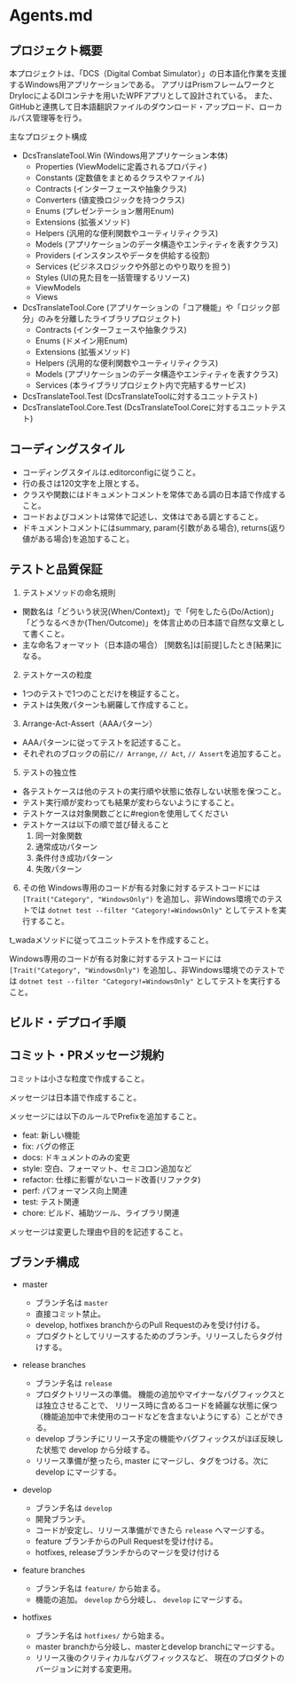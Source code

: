 # Agents.md

## プロジェクト概要

本プロジェクトは、「DCS（Digital Combat Simulator）」の日本語化作業を支援するWindows用アプリケーションである。
アプリはPrismフレームワークとDryIocによるDIコンテナを用いたWPFアプリとして設計されている。
また、GitHubと連携して日本語翻訳ファイルのダウンロード・アップロード、ローカルパス管理等を行う。

主なプロジェクト構成

- DcsTranslateTool.Win (Windows用アプリケーション本体)
    - Properties (ViewModelに定義されるプロパティ)
    - Constants (定数値をまとめるクラスやファイル)
    - Contracts (インターフェースや抽象クラス)
    - Converters (値変換ロジックを持つクラス)
    - Enums (プレゼンテーション層用Enum)
    - Extensions (拡張メソッド)
    - Helpers (汎用的な便利関数やユーティリティクラス)
    - Models (アプリケーションのデータ構造やエンティティを表すクラス)
    - Providers (インスタンスやデータを供給する役割)
    - Services (ビジネスロジックや外部とのやり取りを担う)
    - Styles (UIの見た目を一括管理するリソース)
    - ViewModels
    - Views
- DcsTranslateTool.Core (アプリケーションの「コア機能」や「ロジック部分」のみを分離したライブラリプロジェクト)
    - Contracts (インターフェースや抽象クラス)
    - Enums (ドメイン用Enum)
    - Extensions (拡張メソッド)
    - Helpers (汎用的な便利関数やユーティリティクラス)
    - Models (アプリケーションのデータ構造やエンティティを表すクラス)
    - Services (本ライブラリプロジェクト内で完結するサービス)
- DcsTranslateTool.Test (DcsTranslateToolに対するユニットテスト)
- DcsTranslateTool.Core.Test (DcsTranslateTool.Coreに対するユニットテスト)

## コーディングスタイル

- コーディングスタイルは.editorconfigに従うこと。
- 行の長さは120文字を上限とする。
- クラスや関数にはドキュメントコメントを常体である調の日本語で作成すること。
- コードおよびコメントは常体で記述し、文体はである調とすること。
- ドキュメントコメントにはsummary, param(引数がある場合), returns(返り値がある場合)を追加すること。

## テストと品質保証

1. テストメソッドの命名規則
- 関数名は「どういう状況(When/Context)」で「何をしたら(Do/Action)」「どうなるべきか(Then/Outcome)」を体言止めの日本語で自然な文章として書くこと。
- 主な命名フォーマット（日本語の場合） [関数名]は[前提]したとき[結果]になる。


2. テストケースの粒度
- 1つのテストで1つのことだけを検証すること。
- テストは失敗パターンも網羅して作成すること。

3. Arrange-Act-Assert（AAAパターン）
- AAAパターンに従ってテストを記述すること。
- それぞれのブロックの前に`// Arrange`, `// Act`, `// Assert`を追加すること。

5. テストの独立性
- 各テストケースは他のテストの実行順や状態に依存しない状態を保つこと。
- テスト実行順が変わっても結果が変わらないようにすること。
- テストケースは対象関数ごとに#regionを使用してください
- テストケースは以下の順で並び替えること
  1. 同一対象関数
  2. 通常成功パターン
  3. 条件付き成功パターン
  4. 失敗パターン

6. その他
Windows専用のコードが有る対象に対するテストコードには `[Trait("Category", "WindowsOnly")` を追加し、非Windows環境でのテストでは `dotnet test --filter "Category!=WindowsOnly"` としてテストを実行すること。

t_wadaメソッドに従ってユニットテストを作成すること。

Windows専用のコードが有る対象に対するテストコードには `[Trait("Category", "WindowsOnly")` を追加し、非Windows環境でのテストでは `dotnet test --filter "Category!=WindowsOnly"` としてテストを実行すること。

## ビルド・デプロイ手順

## **コミット・PRメッセージ規約**

コミットは小さな粒度で作成すること。

メッセージは日本語で作成すること。

メッセージには以下のルールでPrefixを追加すること。

- feat: 新しい機能
- fix: バグの修正
- docs: ドキュメントのみの変更
- style: 空白、フォーマット、セミコロン追加など
- refactor: 仕様に影響がないコード改善(リファクタ)
- perf: パフォーマンス向上関連
- test: テスト関連
- chore: ビルド、補助ツール、ライブラリ関連

メッセージは変更した理由や目的を記述すること。

## ブランチ構成
- master
  - ブランチ名は `master`
  - 直接コミット禁止。
  - develop, hotfixes branchからのPull Requestのみを受け付ける。
  - プロダクトとしてリリースするためのブランチ。リリースしたらタグ付けする。

- release branches
  - ブランチ名は `release`
  - プロダクトリリースの準備。 機能の追加やマイナーなバグフィックスとは独立させることで、 リリース時に含めるコードを綺麗な状態に保つ（機能追加中で未使用のコードなどを含まないようにする）ことができる。
  - develop ブランチにリリース予定の機能やバグフィックスがほぼ反映した状態で develop から分岐する。
  - リリース準備が整ったら, master にマージし、タグをつける。次に develop にマージする。

- develop
  - ブランチ名は `develop`
  - 開発ブランチ。
  - コードが安定し、リリース準備ができたら `release` へマージする。
  - feature ブランチからのPull Requestを受け付ける。
  - hotfixes, releaseブランチからのマージを受け付ける
- feature branches
  - ブランチ名は `feature/` から始まる。
  - 機能の追加。 `develop` から分岐し、 `develop` にマージする。
- hotfixes
  - ブランチ名は `hotfixes/` から始まる。
  - master branchから分岐し、masterとdevelop branchにマージする。
  - リリース後のクリティカルなバグフィックスなど、 現在のプロダクトのバージョンに対する変更用。
